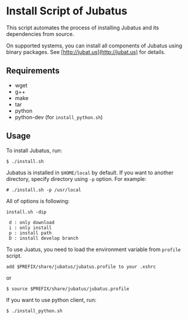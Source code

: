 Install Script of Jubatus
=========================

This script automates the process of installing Jubatus and its dependencies from source.

On supported systems, you can install all components of Jubatus using binary packages. See [http://jubat.us](http://jubat.us) for details.


Requirements
------------

* wget
* g++
* make
* tar
* python
* python-dev (for `install_python.sh`)


Usage
-----

To install Jubatus, run:

```
$ ./install.sh
```

Jubatus is installed in `$HOME/local` by default. If you want to another directory, specify directory using `-p` option.
For example:

```
# ./install.sh -p /usr/local
```

All of options is following:

```
install.sh -dip

 d : only download
 i : only install
 p : install path
 D : install develop branch
```

To use Juatus, you need to load the environment variable from `profile` script.

```
add $PREFIX/share/jubatus/jubatus.profile to your .xshrc
```

or

```
$ source $PREFIX/share/jubatus/jubatus.profile
```


If you want to use python client, run:

```
$ ./install_python.sh
```
